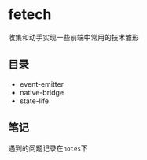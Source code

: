 # fetech

收集和动手实现一些前端中常用的技术雏形

## 目录

* event-emitter
* native-bridge
* state-life


## 笔记

遇到的问题记录在`notes`下
